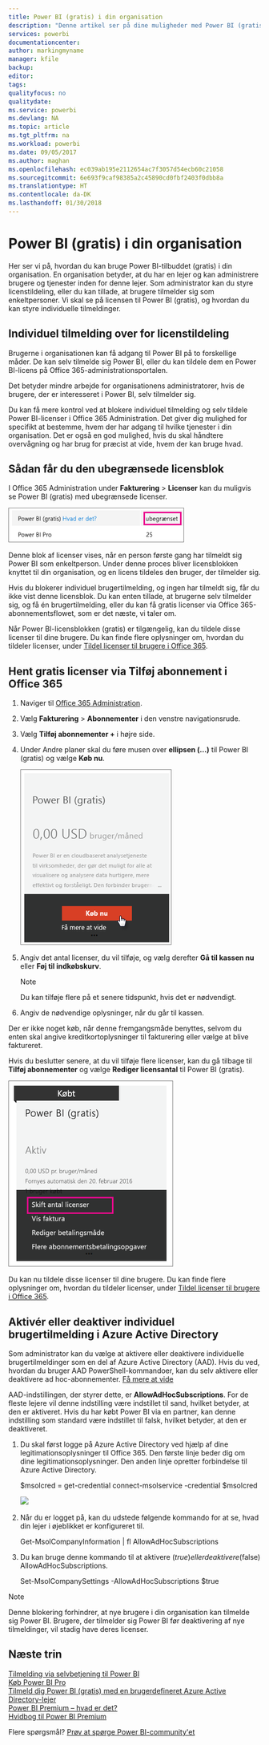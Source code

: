 ```yaml
---
title: Power BI (gratis) i din organisation
description: "Denne artikel ser på dine muligheder med Power BI (gratis) fra et organisationsperspektiv. Hvis du er administrator af din lejer, kan du her se, hvordan du administrerer gratis tilmeldinger."
services: powerbi
documentationcenter: 
author: markingmyname
manager: kfile
backup: 
editor: 
tags: 
qualityfocus: no
qualitydate: 
ms.service: powerbi
ms.devlang: NA
ms.topic: article
ms.tgt_pltfrm: na
ms.workload: powerbi
ms.date: 09/05/2017
ms.author: maghan
ms.openlocfilehash: ec039ab195e2112654ac7f3057d54ecb60c21058
ms.sourcegitcommit: 6e693f9caf98385a2c45890cd0fbf2403f0dbb8a
ms.translationtype: HT
ms.contentlocale: da-DK
ms.lasthandoff: 01/30/2018
---
```

# <a name="power-bi-free-in-your-organization"></a>Power BI (gratis) i din organisation
Her ser vi på, hvordan du kan bruge Power BI-tilbuddet (gratis) i din organisation. En organisation betyder, at du har en lejer og kan administrere brugere og tjenester inden for denne lejer. Som administrator kan du styre licenstildeling, eller du kan tillade, at brugere tilmelder sig som enkeltpersoner. Vi skal se på licensen til Power BI (gratis), og hvordan du kan styre individuelle tilmeldinger.

## <a name="individual-sign-up-versus-license-assignment"></a>Individuel tilmelding over for licenstildeling
Brugerne i organisationen kan få adgang til Power BI på to forskellige måder. De kan selv tilmelde sig Power BI, eller du kan tildele dem en Power BI-licens på Office 365-administrationsportalen.

Det betyder mindre arbejde for organisationens administratorer, hvis de brugere, der er interesseret i Power BI, selv tilmelder sig.

Du kan få mere kontrol ved at blokere individuel tilmelding og selv tildele Power BI-licenser i Office 365 Administration. Det giver dig mulighed for specifikt at bestemme, hvem der har adgang til hvilke tjenester i din organisation. Det er også en god mulighed, hvis du skal håndtere overvågning og har brug for præcist at vide, hvem der kan bruge hvad.

## <a name="how-to-get-the-unlimited-license-block"></a>Sådan får du den ubegrænsede licensblok
I Office 365 Administration under **Fakturering** > **Licenser** kan du muligvis se Power BI (gratis) med ubegrænsede licenser.

![](media/service-admin-service-free-in-your-organization/unlimited-licenses.png)

Denne blok af licenser vises, når en person første gang har tilmeldt sig Power BI som enkeltperson. Under denne proces bliver licensblokken knyttet til din organisation, og en licens tildeles den bruger, der tilmelder sig.

Hvis du blokerer individuel brugertilmelding, og ingen har tilmeldt sig, får du ikke vist denne licensblok. Du kan enten tillade, at brugerne selv tilmelder sig, og få én brugertilmelding, eller du kan få gratis licenser via Office 365-abonnementsflowet, som er det næste, vi taler om.

Når Power BI-licensblokken (gratis) er tilgængelig, kan du tildele disse licenser til dine brugere. Du kan finde flere oplysninger om, hvordan du tildeler licenser, under [Tildel licenser til brugere i Office 365](https://support.office.com/article/Assign-or-unassign-licenses-for-Office-365-for-business-997596b5-4173-4627-b915-36abac6786dc).

## <a name="getting-free-licenses-via-add-subscription-within-office-365"></a>Hent gratis licenser via Tilføj abonnement i Office 365
1. Naviger til [Office 365 Administration](https://portal.office.com/admin/default.aspx).
2. Vælg **Fakturering** > **Abonnementer** i den venstre navigationsrude.
3. Vælg **Tilføj abonnementer +** i højre side.
4. Under Andre planer skal du føre musen over **ellipsen (…)** til Power BI (gratis) og vælge **Køb nu**.
   
    ![](media/service-admin-service-free-in-your-organization/buy-powerbi-free.png)
5. Angiv det antal licenser, du vil tilføje, og vælg derefter **Gå til kassen nu** eller **Føj til indkøbskurv**.
   
   > [!NOTE]
   > Du kan tilføje flere på et senere tidspunkt, hvis det er nødvendigt.
   > 
   > 
6. Angiv de nødvendige oplysninger, når du går til kassen.

Der er ikke noget køb, når denne fremgangsmåde benyttes, selvom du enten skal angive kreditkortoplysninger til fakturering eller vælge at blive faktureret.

Hvis du beslutter senere, at du vil tilføje flere licenser, kan du gå tilbage til **Tilføj abonnementer** og vælge **Rediger licensantal** til Power BI (gratis).

![](media/service-admin-service-free-in-your-organization/change-license-quantity.png)

Du kan nu tildele disse licenser til dine brugere. Du kan finde flere oplysninger om, hvordan du tildeler licenser, under [Tildel licenser til brugere i Office 365](https://support.office.com/article/Assign-or-unassign-licenses-for-Office-365-for-business-997596b5-4173-4627-b915-36abac6786dc).

## <a name="enable-or-disable-individual-user-sign-up-in-azure-active-directory"></a>Aktivér eller deaktiver individuel brugertilmelding i Azure Active Directory
Som administrator kan du vælge at aktivere eller deaktivere individuelle brugertilmeldinger som en del af Azure Active Directory (AAD). Hvis du ved, hvordan du bruger AAD PowerShell-kommandoer, kan du selv aktivere eller deaktivere ad hoc-abonnementer. [Få mere at vide](https://technet.microsoft.com/library/jj151815.aspx)

AAD-indstillingen, der styrer dette, er **AllowAdHocSubscriptions**. For de fleste lejere vil denne indstilling være indstillet til sand, hvilket betyder, at den er aktiveret. Hvis du har købt Power BI via en partner, kan denne indstilling som standard være indstillet til falsk, hvilket betyder, at den er deaktiveret.

1. Du skal først logge på Azure Active Directory ved hjælp af dine legitimationsoplysninger til Office 365. Den første linje beder dig om dine legitimationsoplysninger. Den anden linje opretter forbindelse til Azure Active Directory.
   
     $msolcred = get-credential   connect-msolservice -credential $msolcred
   
   ![](media/service-admin-service-free-in-your-organization/aad-signin.png)
2. Når du er logget på, kan du udstede følgende kommando for at se, hvad din lejer i øjeblikket er konfigureret til.
   
     Get-MsolCompanyInformation | fl AllowAdHocSubscriptions
3. Du kan bruge denne kommando til at aktivere ($true) eller deaktivere ($false) AllowAdHocSubscriptions.
   
     Set-MsolCompanySettings -AllowAdHocSubscriptions $true

> [!NOTE]
> Denne blokering forhindrer, at nye brugere i din organisation kan tilmelde sig Power BI. Brugere, der tilmelder sig Power BI før deaktivering af nye tilmeldinger, vil stadig have deres licenser.
> 
> 

## <a name="next-steps"></a>Næste trin
[Tilmelding via selvbetjening til Power BI](service-self-service-signup-for-power-bi.md)  
[Køb Power BI Pro](service-admin-purchasing-power-bi-pro.md)  
[Tilmeld dig Power BI (gratis) med en brugerdefineret Azure Active Directory-lejer](developer/create-an-azure-active-directory-tenant.md)  
[Power BI Premium – hvad er det?](service-premium.md)  
[Hvidbog til Power BI Premium](https://aka.ms/pbipremiumwhitepaper)  

Flere spørgsmål? [Prøv at spørge Power BI-community'et](http://community.powerbi.com/)

